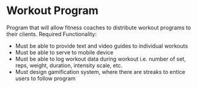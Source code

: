 # Workout Program


Program that will allow fitness coaches to distribute workout programs to their clients.
Required Functionality:
  - Must be able to provide text and video guides to individual workouts
  - Must be able to serve to mobile device
  - Must be able to log workout data during workout i.e. number of set, reps, weight, duration, intensity scale, etc.
  - Must design gamification system, where there are streaks to entice users to follow program
